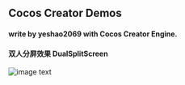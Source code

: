 

## Cocos Creator Demos
#### write by yeshao2069 with Cocos Creator Engine.

#### 双人分屏效果   DualSplitScreen
![image text](https://github.com/yeshao2069/CocosCreatorDemos/tree/v3.0.0/gif/dualSplitScreen.gif)